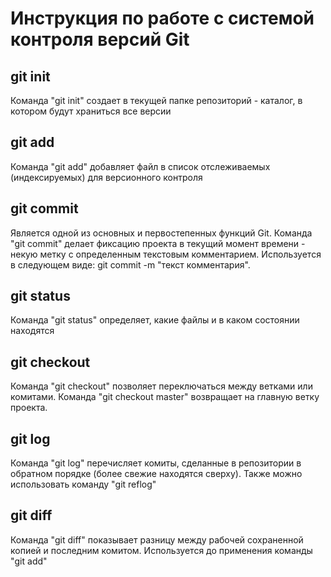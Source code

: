 # Инструкция по работе с системой контроля версий Git

## git init
Команда "git init" создает в текущей папке репозиторий - каталог, в котором будут храниться все версии


## git add
Команда "git add" добавляет файл в список отслеживаемых (индексируемых) для версионного контроля


## git commit
Является одной из основных и первостепенных функций Git.
Команда "git commit" делает фиксацию проекта в текущий момент времени - некую метку с определенным текстовым комментарием. Используется в следующем виде:
git commit -m "текст комментария".

## git status
Команда "git status" определяет, какие файлы и в каком состоянии находятся

## git checkout
Команда "git checkout" позволяет переключаться между ветками или комитами. Команда "git checkout master" возвращает на главную ветку проекта.

## git log
Команда "git log" перечисляет комиты, сделанные в репозитории в обратном порядке (более свежие находятся сверху). Также можно использовать команду "git reflog"

## git diff
Команда "git diff" показывает разницу между рабочей сохраненной копией и последним комитом. Используется до применения команды "git add"